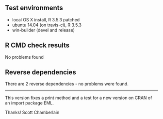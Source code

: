 ## Test environments

* local OS X install, R 3.5.3 patched
* ubuntu 14.04 (on travis-ci), R 3.5.3
* win-builder (devel and release)

## R CMD check results

No problems found

## Reverse dependencies

There are 2 reverse dependencies - no problems were found.

---

This version fixes a print method and a test for a new version on CRAN of an import package EML.

Thanks!
Scott Chamberlain
